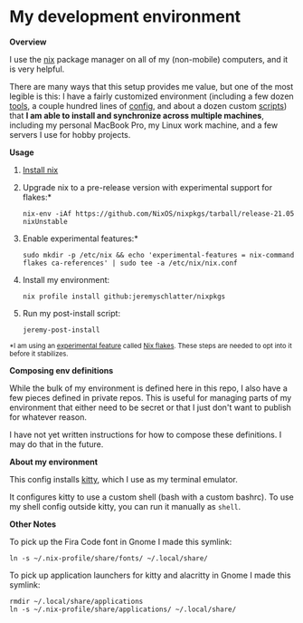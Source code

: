 # My development environment

**Overview**

I use the [nix](https://nixos.org/) package manager on all of my (non-mobile) computers, and it is very helpful.

There are many ways that this setup provides me value, but one of the most legible is this: I have a fairly customized environment (including a few dozen [tools](https://github.com/jeremyschlatter/nixpkgs/blob/c97e18297883df763df2326bcf8231d9bcd58f11/flake.nix#L164-L217), a couple hundred lines of [config](config), and about a dozen custom [scripts](scripts)) that **I am able to install and synchronize across multiple machines**, including my personal MacBook Pro, my Linux work machine, and a few servers I use for hobby projects.

**Usage**

1. [Install nix](https://nixos.org/download.html)
2. Upgrade nix to a pre-release version with experimental support for flakes:*

    `nix-env -iAf https://github.com/NixOS/nixpkgs/tarball/release-21.05 nixUnstable`

3. Enable experimental features:*

    `sudo mkdir -p /etc/nix && echo 'experimental-features = nix-command flakes ca-references' | sudo tee -a /etc/nix/nix.conf`

4. Install my environment:

    `nix profile install github:jeremyschlatter/nixpkgs`
    
5. Run my post-install script:

    `jeremy-post-install`
    
<sub>*I am using an [experimental feature](https://github.com/NixOS/rfcs/pull/49) called [Nix flakes](https://www.tweag.io/blog/2020-05-25-flakes). These steps are needed to opt into it before it stabilizes.</sub>

**Composing env definitions**

While the bulk of my environment is defined here in this repo, I also have a few pieces defined in private repos. This is useful for managing parts of my environment that either need to be secret or that I just don't want to publish for whatever reason.

I have not yet written instructions for how to compose these definitions. I may do that in the future.

**About my environment**

This config installs [kitty](https://sw.kovidgoyal.net/kitty/), which I use as my terminal emulator.

It configures kitty to use a custom shell (bash with a custom bashrc). To use my shell config outside
kitty, you can run it manually as `shell`.

**Other Notes**

To pick up the Fira Code font in Gnome I made this symlink:

    ln -s ~/.nix-profile/share/fonts/ ~/.local/share/

To pick up application launchers for kitty and alacritty in Gnome I made this symlink:

    rmdir ~/.local/share/applications
    ln -s ~/.nix-profile/share/applications/ ~/.local/share/
